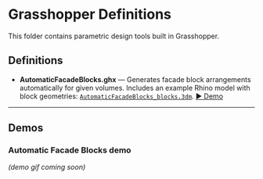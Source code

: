 # Grasshopper Definitions

This folder contains parametric design tools built in Grasshopper.

## Definitions

- **AutomaticFacadeBlocks.ghx** — Generates facade block arrangements automatically for given volumes. Includes an example Rhino model with block geometries: [`AutomaticFacadeBlocks_blocks.3dm`](../../assets/AutomaticFacadeBlocks_blocks.3dm). [▶ Demo](#automaticfacadeblocks-demo)

---

## Demos

### Automatic Facade Blocks demo
*(demo gif coming soon)*

